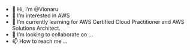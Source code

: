 - 👋 Hi, I’m @Vionaru
- 👀 I’m interested in AWS
- 🌱 I’m currently learning for AWS Certified Cloud Practitioner and AWS Solutions Architect.
- 💞️ I’m looking to collaborate on ...
- 📫 How to reach me ...

<!---
Vionaru/Vionaru is a ✨ special ✨ repository because its `README.md` (this file) appears on your GitHub profile.
You can click the Preview link to take a look at your changes.
--->
